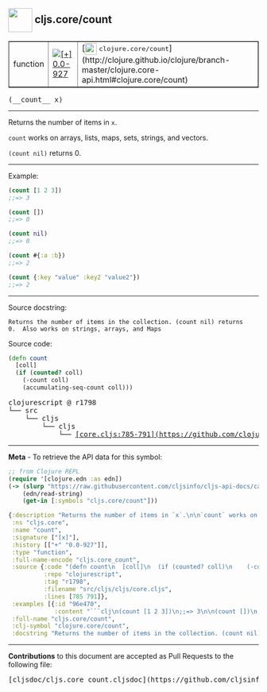 ## <img width="48px" valign="middle" src="http://i.imgur.com/Hi20huC.png"> cljs.core/count

 <table border="1">
<tr>

<td>function</td>
<td><a href="https://github.com/cljsinfo/cljs-api-docs/tree/0.0-927"><img valign="middle" alt="[+] 0.0-927" src="https://img.shields.io/badge/+-0.0--927-lightgrey.svg"></a> </td>
<td>
[<img height="24px" valign="middle" src="http://i.imgur.com/1GjPKvB.png"> <samp>clojure.core/count</samp>](http://clojure.github.io/clojure/branch-master/clojure.core-api.html#clojure.core/count)
</td>
</tr>
</table>

 <samp>
(__count__ x)<br>
</samp>

---

Returns the number of items in `x`.

`count` works on arrays, lists, maps, sets, strings, and vectors.

`(count nil)` returns 0.

---

Example:

```clj
(count [1 2 3])
;;=> 3

(count [])
;;=> 0

(count nil)
;;=> 0

(count #{:a :b})
;;=> 2

(count {:key "value" :key2 "value2"})
;;=> 2
```

---


Source docstring:

```
Returns the number of items in the collection. (count nil) returns
0.  Also works on strings, arrays, and Maps
```

Source code:

```clj
(defn count
  [coll]
  (if (counted? coll)
    (-count coll)
    (accumulating-seq-count coll)))
```

 <pre>
clojurescript @ r1798
└── src
    └── cljs
        └── cljs
            └── <ins>[core.cljs:785-791](https://github.com/clojure/clojurescript/blob/r1798/src/cljs/cljs/core.cljs#L785-L791)</ins>
</pre>


---

__Meta__ - To retrieve the API data for this symbol:

```clj
;; from Clojure REPL
(require '[clojure.edn :as edn])
(-> (slurp "https://raw.githubusercontent.com/cljsinfo/cljs-api-docs/catalog/cljs-api.edn")
    (edn/read-string)
    (get-in [:symbols "cljs.core/count"]))
```

```clj
{:description "Returns the number of items in `x`.\n\n`count` works on arrays, lists, maps, sets, strings, and vectors.\n\n`(count nil)` returns 0.",
 :ns "cljs.core",
 :name "count",
 :signature ["[x]"],
 :history [["+" "0.0-927"]],
 :type "function",
 :full-name-encode "cljs.core_count",
 :source {:code "(defn count\n  [coll]\n  (if (counted? coll)\n    (-count coll)\n    (accumulating-seq-count coll)))",
          :repo "clojurescript",
          :tag "r1798",
          :filename "src/cljs/cljs/core.cljs",
          :lines [785 791]},
 :examples [{:id "96e470",
             :content "```clj\n(count [1 2 3])\n;;=> 3\n\n(count [])\n;;=> 0\n\n(count nil)\n;;=> 0\n\n(count #{:a :b})\n;;=> 2\n\n(count {:key \"value\" :key2 \"value2\"})\n;;=> 2\n```"}],
 :full-name "cljs.core/count",
 :clj-symbol "clojure.core/count",
 :docstring "Returns the number of items in the collection. (count nil) returns\n0.  Also works on strings, arrays, and Maps"}

```

---

__Contributions__ to this document are accepted as Pull Requests to the following file:

 <pre>
[cljsdoc/cljs.core_count.cljsdoc](https://github.com/cljsinfo/cljs-api-docs/blob/master/cljsdoc/cljs.core_count.cljsdoc)
</pre>

